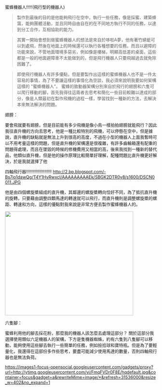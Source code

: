 蜜蜂機器人!!!!!(飛行型的機器人)

> 製作到最後的目的是他能夠飛行在空中，執行一些任務，像是採蜜、建築蜂窩，能夠團體活動，並且同時自由自在的在不同地方執行不同的任務，以達到分工合作，互相協助的能力。

> 其實一開始會想到做蜜蜂機器人的想法是來自於哆啦A夢，他有著竹蜻蜓可以到處飛，然後在地面上的時候還可以執行各種想要的任務。而且以避障的功能來說，不管地面環境多惡劣，例如像是樓梯，明顯高低差的桌面，這些都是一般的地面避障車不太能做到的，但是飛行機器人只要飛越過去就免除困難了。

> 即使飛行機器人有許多優點，但是要製作出這樣的蜜蜂機器人也不是一件太容易的事情，為了不要讓這樣的事情化為空談，我必須來說明我要如何架構這樣的  "蜜蜂機器人"。
蜜蜂的致動器架構分別來自於飛行的翅膀和六隻可以爬行移動的腳，首先我得往這兩者去思考和簡化一些目前較難以達成的部分，像是人類最初在製作飛機的過程一樣，學習找到一種新的方法，去解決本來無法解決的問題。

翅膀：

要會飛就要有翅膀，但是目前能有多少飛機是像小鳥一樣拍拍翅膀就能飛行？因此我往直升機的方向去思考，他是一種比較特別的飛機，可以停懸在空中，但是據說，直升機的缺點就是無法上升到很高的高度，不過在小型的機器人上面我暫時可以不用考量這樣的問題，但是直升機的架構還是很複雜，有許多齒輪箱還有配重的問題得處理，而且在墜毀的時候的修機費用又相當的高，後來我找到一種新的替代品，他類似直升機，但是他的操作原理比較簡單好理解，配種問題比直升機更好解決，於是我就選擇了他

四軸飛行器!!!!!!!!!!!!!!!!!!!!!
http://2.bp.blogspot.com/-Bs7io1dawQg/T4Y1HvRwxcI/AAAAAAAAAEk/SBGK2DTR0y8/s1600/DSCN0011.JPG

他是由四個螺旋槳組成的直升機，其鄰邊的螺旋槳轉向恰好不同，為了抵抗直升機的旋轉，只要藉由調整四顆馬達的轉速就可以飛行，而直升機則是調整螺旋槳的螺距、轉速和方向，這樣的優點對我來說是非常方便去製作蜜蜂機器人的。


<a href='http://www.youtube.com/watch?feature=player_embedded&v=AZ7Xt2b61Us' target='_blank'><img src='http://img.youtube.com/vi/AZ7Xt2b61Us/0.jpg' width='425' height=344 /></a>

六隻腳：

蜜蜂利用他的腳去採花粉，那麼我的機器人該怎麼去處理這部分？
關於這部分我選擇使用類似六足機器人的架構，下方是隻機器蜘蛛，約有六隻到八隻腳可以移動，能夠使用這些腳去執行一些簡單的任務，例如撿拾球和寶特瓶。但是為了要輕量化，我還得在這部份多作些思考，要盡可能減少使用馬達的數量，否則四軸飛行器也是無法負荷。


https://images1-focus-opensocial.googleusercontent.com/gadgets/proxy?url=http://ytimg.googleusercontent.com/vi/FmqFVDr0F8E/hqdefault.jpg&container=focus&gadget=a&rewriteMime=image/*&refresh=31536000&resize_w=402&no_expand=1